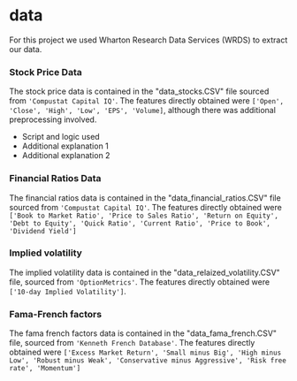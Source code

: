 # data 

For this project we used Wharton Research Data Services (WRDS) to extract our data.

### Stock Price Data

The stock price data is contained in the "data_stocks.CSV" file sourced from `'Compustat Capital IQ'`. The features directly obtained were `['Open', 'Close', 'High', 'Low', 'EPS', 'Volume]`, although there was additional preprocessing involved. 

- Script and logic used 
- Additional explanation 1
- Additional explanation 2 

### Financial Ratios Data

The financial ratios data is contained in the "data_financial_ratios.CSV" file sourced from `'Compustat Capital IQ'`. The features directly obtained were `['Book to Market Ratio', 'Price to Sales Ratio', 'Return on Equity', 'Debt to Equity', 'Quick Ratio', 'Current Ratio', 'Price to Book', 'Dividend Yield']`

### Implied volatility

The implied volatility data is contained in the "data_relaized_volatility.CSV" file, sourced from `'OptionMetrics'`. The features directly obtained were `['10-day Implied Volatility']`.

### Fama-French factors

The fama french factors data is contained in the "data_fama_french.CSV" file, sourced from `'Kenneth French Database'`. The features directly obtained were `['Excess Market Return', 'Small minus Big', 'High minus Low', 'Robust minus Weak', 'Conservative minus Aggressive', 'Risk free rate', 'Momentum']`
